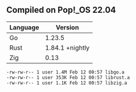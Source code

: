 ## Compiled on Pop!_OS 22.04

|Language|Version|
|---|---|
|Go|1.23.5|
|Rust|1.84.1 +nightly|
|Zig|0.13|

```
-rw-rw-r-- 1 user 1.4M Feb 12 00:57 libgo.a
-rw-rw-r-- 1 user 353K Feb 12 00:57 librust.a
-rw-rw-r-- 1 user 1.1K Feb 12 00:57 libzig.a
```
